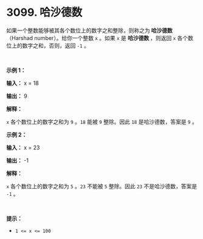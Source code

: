 # 3099. 哈沙德数

<p>如果一个整数能够被其各个数位上的数字之和整除，则称之为<strong> 哈沙德数</strong>（Harshad number）。给你一个整数 <code>x</code> 。如果 <code>x</code> 是 <strong>哈沙德数 </strong>，则返回<em> </em><code>x</code> 各个数位上的数字之和，否则，返回<em> </em><code>-1</code> 。</p>

<p>&nbsp;</p>

<p><strong class="example">示例 1：</strong></p>

<div class="example-block">
<p><strong>输入：</strong> <span class="example-io">x = 18</span></p>

<p><strong>输出：</strong> <span class="example-io">9</span></p>

<p><strong>解释：</strong></p>

<p><code>x</code> 各个数位上的数字之和为 <code>9</code> 。<code>18</code> 能被 <code>9</code> 整除。因此 <code>18</code> 是哈沙德数，答案是 <code>9</code> 。</p>
</div>

<p><strong class="example">示例 2：</strong></p>

<div class="example-block">
<p><strong>输入：</strong> <span class="example-io">x = 23</span></p>

<p><strong>输出：</strong> <span class="example-io">-1</span></p>

<p><strong>解释：</strong></p>

<p><code>x</code> 各个数位上的数字之和为 <code>5</code> 。<code>23</code> 不能被 <code>5</code> 整除。因此 <code>23</code> 不是哈沙德数，答案是 <code>-1</code> 。</p>
</div>

<p>&nbsp;</p>

<p><strong>提示：</strong></p>

<ul>
	<li><code>1 &lt;= x &lt;= 100</code></li>
</ul>
